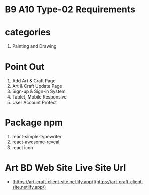 # B9 A10 Type-02 Requirements

# categories 
1. Painting and Drawing

# Point Out 
1. Add Art & Craft Page
2. Art & Craft Update Page
3. Sign-up & Sign-in System
4. Tablet, Mobile Responsive
5. User Account Protect

# Package npm
1. react-simple-typewriter
2. react-awesome-reveal
3. react icon

# Art BD Web Site Live Site Url 
- [https://art-craft-client-site.netlify.app/](https://art-craft-client-site.netlify.app/) 
